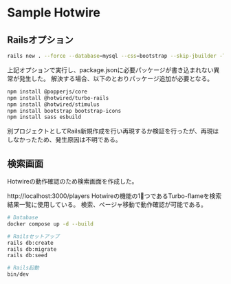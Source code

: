 # Sample Hotwire

## Railsオプション

```bash
rails new . --force --database=mysql --css=bootstrap --skip-jbuilder -T -M --skip-active-storage --skip-action-text
```

上記オプションで実行し、package.jsonに必要パッケージが書き込まれない異常が発生した。
解決する場合、以下のとおりパッケージ追加が必要となる。

```bash
npm install @popperjs/core
npm install @hotwired/turbo-rails
npm install @hotwired/stimulus
npm install bootstrap bootstrap-icons
npm install sass esbuild
```

別プロジェクトとしてRails新規作成を行い再現するか検証を行ったが、再現はしなかったため、発生原因は不明である。

## 検索画面

Hotwireの動作確認のため検索画面を作成した。

http://localhost:3000/players
Hotwireの機能の1⃣つであるTurbo-flameを検索結果一覧に使用している。
検索、ページャ移動で動作確認が可能である。

```bash
# Database
docker compose up -d --build

# Railsセットアップ
rails db:create
rails db:migrate
rails db:seed

# Rails起動
bin/dev
```
